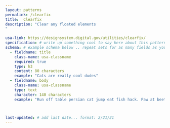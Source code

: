 ```yaml
---
layout: patterns
permalink: /clearfix
title:  Clearfix
description: "Clear any floated elements
" 

usa-link: https://designsystem.digital.gov/utilities/clearfix/
specification: # write up something cool to say here about this pattern |
schema: # example schema below .. repeat sets for as many fields as you have
  - fieldname: title
    class-name: usa-classname
    required: true
    type: h3
    content: 80 characters
    example: "Cats are really cool dudes"
  - fieldname: body
    class-name: usa-classname
    type: text
    character: 140 characters
    example: "Run off table persian cat jump eat fish hack. Paw at beetle and eat it before it gets away demand"



last-updated: # add last date... format: 2/21/21
---
```

<!--- if extra information is needed for this pattern, write here in Markdown. -->
<!--- to learn markdown format go to https://docs.github.com/en/github/writing-on-github/basic-writing-and-formatting-syntax -->



